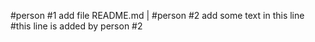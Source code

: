 #person #1 add file README.md | #person #2 add some text in this line
#this line is added by person #2
